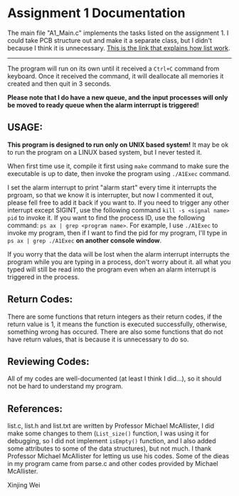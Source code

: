 Assignment 1 Documentation
===
The main file "A1_Main.c" implements the tasks listed on the assignment 1.
I could take PCB structure out and make it a separate class, but I didn't
because I think it is unnecessary. [This is the link that explains how list work](list.md).
***
The program will run on its own until it received a `Ctrl+C` command from
keyboard. Once it received the command, it will deallocate all memories it
created and then quit in 3 seconds.

**Please note that I do have a new queue, and the input processes will only be
moved to ready queue when the alarm interrupt is triggered!**

USAGE:
--------
**This program is designed to run only on UNIX based system!** It may be ok to run the program on a LINUX based system, but I never tested it.

When first time use it, compile it first using `make` command to make sure the
executable is up to date, then invoke the program using `./A1Exec` command.

I set the alarm interrupt to print "alarm start" every time it interrupts the
prgroam, so that we know it is interrupter, but now I commented it out, please
fell free to add it back if you want to. If you need to trigger any other
interrupt except SIGINT, use the following command `kill -s <signal name> pid`
to invoke it. If you want to find the process ID, use the following command: 
`ps ax | grep <program name>`. For example, I use `./A1Exec` to invoke my program, 
then if I want to find the pid for my program, I'll type in `ps ax | grep ./A1Exec` 
**on another console window**.

If you worry that the data will be lost when the alarm interrupt interrupts the program while you
are typing in a process, don't worry about it. all what you typed will still
be read into the program even when an alarm interrupt is triggered in the
process.

Return Codes:
--------
There are some functions that return integers as their return codes, if the
return value is 1, it means the function is executed successfully, otherwise,
something wrong has occured. There are also some functions that do not have
return values, that is because it is unnecessary to do so.

Reviewing Codes:
--------
All of my codes are well-documented (at least I think I did...), so it should
not be hard to understand my program.

References:
--------
list.c, list.h and list.txt are written by Professor Michael McAllister, I did
make some changes to them (`List_size()` function, I was using it for debugging,
so I did not implement `isEmpty()` function, and I also added some attributes to
some of the data structures), but not much. I thank Professor Michael
McAllister for letting us use his codes. Some of the dieas in my program came
from parse.c and other codes provided by Michael McAllister.


Xinjing Wei


